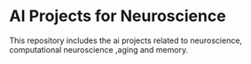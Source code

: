 # AI Projects for Neuroscience
This repository includes the ai projects related to neuroscience, computational neuroscience ,aging and memory.
